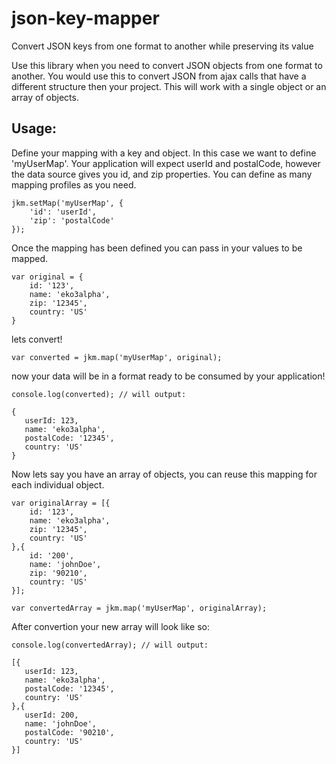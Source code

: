 # json-key-mapper
Convert JSON keys from one format to another while preserving its value

Use this library when you need to convert JSON objects from one format to another.  You would use this to convert JSON from ajax calls that have a different structure then your project.  This will work with a single object or an array of objects.

Usage:
------
Define your mapping with a key and object.  In this case we want to define 'myUserMap'.  Your application will expect userId and postalCode, however the data source gives you id, and zip properties.  You can define as many mapping profiles as you need.

    jkm.setMap('myUserMap', {
        'id': 'userId',
        'zip': 'postalCode'
    });

Once the mapping has been defined you can pass in your values to be mapped.

    var original = {
        id: '123',
        name: 'eko3alpha',
        zip: '12345',
        country: 'US'
    }

lets convert!

    var converted = jkm.map('myUserMap', original);
    
now your data will be in a format ready to be consumed by your application!

    console.log(converted); // will output:
    
    {
       userId: 123,
       name: 'eko3alpha',
       postalCode: '12345',
       country: 'US'
    }
    
Now lets say you have an array of objects, you can reuse this mapping for each individual object.

    var originalArray = [{
        id: '123',
        name: 'eko3alpha',
        zip: '12345',
        country: 'US'
    },{
        id: '200',
        name: 'johnDoe',
        zip: '90210',
        country: 'US'
    }];
    
    var convertedArray = jkm.map('myUserMap', originalArray);
    
After convertion your new array will look like so:

    console.log(convertedArray); // will output:
    
    [{
       userId: 123,
       name: 'eko3alpha',
       postalCode: '12345',
       country: 'US'
    },{
       userId: 200,
       name: 'johnDoe',
       postalCode: '90210',
       country: 'US'
    }]
    
